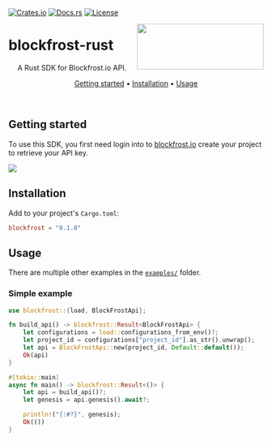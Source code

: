 [![Crates.io](https://img.shields.io/crates/v/blockfrost.svg)](https://crates.io/crates/blockfrost)
[![Docs.rs](https://docs.rs/blockfrost/badge.svg)](https://docs.rs/blockfrost)
[![License](https://img.shields.io/badge/license-Apache_2.0-blue.svg)](https://github.com/blockfrost/blockfrost-rust/blob/master/LICENSE)

<img src="https://blockfrost.io/images/logo.svg" width="250" align="right" height="90">

# blockfrost-rust

<p align="center">A Rust SDK for Blockfrost.io API.</p>
<p align="center">
  <a href="#getting-started">Getting started</a> •
  <a href="#installation">Installation</a> •
  <a href="#usage">Usage</a>
</p>
<br>

## Getting started

To use this SDK, you first need login into to [blockfrost.io](https://blockfrost.io) create your project to retrieve
your API key.

<img src="https://i.imgur.com/smY12ro.png">

## Installation

Add to your project's `Cargo.toml`:

```toml
blockfrost = "0.1.0"
```

## Usage

There are multiple other examples in the [`examples/`](./examples) folder.

### Simple example

```rust
use blockfrost::{load, BlockFrostApi};

fn build_api() -> blockfrost::Result<BlockFrostApi> {
    let configurations = load::configurations_from_env()?;
    let project_id = configurations["project_id"].as_str().unwrap();
    let api = BlockFrostApi::new(project_id, Default::default());
    Ok(api)
}

#[tokio::main]
async fn main() -> blockfrost::Result<()> {
    let api = build_api()?;
    let genesis = api.genesis().await?;

    println!("{:#?}", genesis);
    Ok(())
}
```
